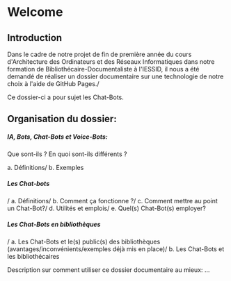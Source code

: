 <h1>Welcome</h1>

<h2>Introduction</h2>
Dans le cadre de notre projet de fin de première année du cours d'Architecture des Ordinateurs et des Réseaux Informatiques dans notre formation de Bibliothécaire-Documentaliste à l'IESSID, il nous a été demandé de réaliser un dossier documentaire sur une technologie de notre choix à l'aide de GitHub Pages./

Ce dossier-ci a pour sujet les Chat-Bots.

<h2>Organisation du dossier:</h2>

<h5>IA, Bots, Chat-Bots et Voice-Bots:</h5> Que sont-ils ? En quoi sont-ils différents ?

a. Définitions/
b. Exemples

<h5>Les Chat-bots</h5>/
a.	Définitions/
b.	Comment ça fonctionne ?/
c.  Comment mettre au point un Chat-Bot?/
d.	Utilités et emplois/
e.  Quel(s) Chat-Bot(s) employer?

<h5>Les Chat-Bots en bibliothèques</h5>/
a.	Les Chat-Bots et le(s) public(s) des bibliothèques (avantages/inconvénients/exemples déjà mis en place)/
b.	Les Chat-Bots et les bibliothécaires

Description sur comment utiliser ce dossier documentaire au mieux: ...
